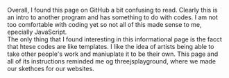 Overall, I found this page on GitHub a bit confusing to read. Clearly this is an intro to another program and has something to do with codes. I am not too comfortable with coding yet so not all of this made sense to me, epecially JavaScript. <br>
The only thing that I found interesting in this informational page is the facct that htese codes are like templates. I like the idea of artists being able to take other people's work and maniuplate it to be their own. This page and all of its instructions reminded me og threejsplayground, where we made our skethces for our websites. 
